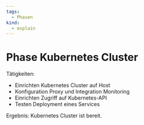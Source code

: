 ```yaml
---
tags:
  - Phasen
kind:
  - explain
---
```

# Phase Kubernetes Cluster

Tätigkeiten:

- Einrichten Kubernetes Cluster auf Host
- Konfiguration Proxy und Integration Monitoring
- Einrichten Zugriff auf Kubernetes-API
- Testen Deployment eines Services

Ergebnis: Kubernetes Cluster ist bereit.